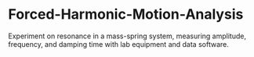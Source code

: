 # Forced-Harmonic-Motion-Analysis
Experiment on resonance in a mass-spring system, measuring amplitude, frequency, and damping time with lab equipment and data software.
